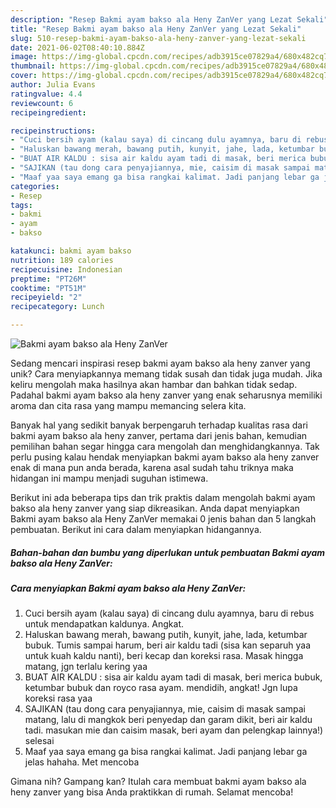 ```yaml
---
description: "Resep Bakmi ayam bakso ala Heny ZanVer yang Lezat Sekali"
title: "Resep Bakmi ayam bakso ala Heny ZanVer yang Lezat Sekali"
slug: 510-resep-bakmi-ayam-bakso-ala-heny-zanver-yang-lezat-sekali
date: 2021-06-02T08:40:10.884Z
image: https://img-global.cpcdn.com/recipes/adb3915ce07829a4/680x482cq70/bakmi-ayam-bakso-ala-heny-zanver-foto-resep-utama.jpg
thumbnail: https://img-global.cpcdn.com/recipes/adb3915ce07829a4/680x482cq70/bakmi-ayam-bakso-ala-heny-zanver-foto-resep-utama.jpg
cover: https://img-global.cpcdn.com/recipes/adb3915ce07829a4/680x482cq70/bakmi-ayam-bakso-ala-heny-zanver-foto-resep-utama.jpg
author: Julia Evans
ratingvalue: 4.4
reviewcount: 6
recipeingredient:

recipeinstructions:
- "Cuci bersih ayam (kalau saya) di cincang dulu ayamnya, baru di rebus untuk mendapatkan kaldunya. Angkat."
- "Haluskan bawang merah, bawang putih, kunyit, jahe, lada, ketumbar bubuk. Tumis sampai harum, beri air kaldu tadi (sisa kan separuh yaa untuk kuah kaldu nanti), beri kecap dan koreksi rasa. Masak hingga matang, jgn terlalu kering yaa"
- "BUAT AIR KALDU : sisa air kaldu ayam tadi di masak, beri merica bubuk, ketumbar bubuk dan royco rasa ayam. mendidih, angkat! Jgn lupa koreksi rasa yaa"
- "SAJIKAN (tau dong cara penyajiannya, mie, caisim di masak sampai matang, lalu di mangkok beri penyedap dan garam dikit, beri air kaldu tadi. masukan mie dan caisim masak, beri ayam dan pelengkap lainnya!) selesai"
- "Maaf yaa saya emang ga bisa rangkai kalimat. Jadi panjang lebar ga jelas hahaha. Met mencoba"
categories:
- Resep
tags:
- bakmi
- ayam
- bakso

katakunci: bakmi ayam bakso 
nutrition: 189 calories
recipecuisine: Indonesian
preptime: "PT26M"
cooktime: "PT51M"
recipeyield: "2"
recipecategory: Lunch

---
```



![Bakmi ayam bakso ala Heny ZanVer](https://img-global.cpcdn.com/recipes/adb3915ce07829a4/680x482cq70/bakmi-ayam-bakso-ala-heny-zanver-foto-resep-utama.jpg)

Sedang mencari inspirasi resep bakmi ayam bakso ala heny zanver yang unik? Cara menyiapkannya memang tidak susah dan tidak juga mudah. Jika keliru mengolah maka hasilnya akan hambar dan bahkan tidak sedap. Padahal bakmi ayam bakso ala heny zanver yang enak seharusnya memiliki aroma dan cita rasa yang mampu memancing selera kita.



Banyak hal yang sedikit banyak berpengaruh terhadap kualitas rasa dari bakmi ayam bakso ala heny zanver, pertama dari jenis bahan, kemudian pemilihan bahan segar hingga cara mengolah dan menghidangkannya. Tak perlu pusing kalau hendak menyiapkan bakmi ayam bakso ala heny zanver enak di mana pun anda berada, karena asal sudah tahu triknya maka hidangan ini mampu menjadi suguhan istimewa.


Berikut ini ada beberapa tips dan trik praktis dalam mengolah bakmi ayam bakso ala heny zanver yang siap dikreasikan. Anda dapat menyiapkan Bakmi ayam bakso ala Heny ZanVer memakai 0 jenis bahan dan 5 langkah pembuatan. Berikut ini cara dalam menyiapkan hidangannya.

<!--inarticleads1-->

##### Bahan-bahan dan bumbu yang diperlukan untuk pembuatan Bakmi ayam bakso ala Heny ZanVer:





<!--inarticleads2-->

##### Cara menyiapkan Bakmi ayam bakso ala Heny ZanVer:

1. Cuci bersih ayam (kalau saya) di cincang dulu ayamnya, baru di rebus untuk mendapatkan kaldunya. Angkat.
1. Haluskan bawang merah, bawang putih, kunyit, jahe, lada, ketumbar bubuk. Tumis sampai harum, beri air kaldu tadi (sisa kan separuh yaa untuk kuah kaldu nanti), beri kecap dan koreksi rasa. Masak hingga matang, jgn terlalu kering yaa
1. BUAT AIR KALDU : sisa air kaldu ayam tadi di masak, beri merica bubuk, ketumbar bubuk dan royco rasa ayam. mendidih, angkat! Jgn lupa koreksi rasa yaa
1. SAJIKAN (tau dong cara penyajiannya, mie, caisim di masak sampai matang, lalu di mangkok beri penyedap dan garam dikit, beri air kaldu tadi. masukan mie dan caisim masak, beri ayam dan pelengkap lainnya!) selesai
1. Maaf yaa saya emang ga bisa rangkai kalimat. Jadi panjang lebar ga jelas hahaha. Met mencoba




Gimana nih? Gampang kan? Itulah cara membuat bakmi ayam bakso ala heny zanver yang bisa Anda praktikkan di rumah. Selamat mencoba!
